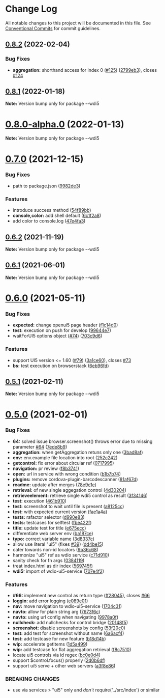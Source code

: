 # Change Log

All notable changes to this project will be documented in this file.
See [Conventional Commits](https://conventionalcommits.org) for commit guidelines.

## [0.8.2](https://github.com/js-soft/wdi5/compare/v0.8.1...v0.8.2) (2022-02-04)


### Bug Fixes

* **aggregation:** shorthand access for index 0 ([#125](https://github.com/js-soft/wdi5/issues/125)) ([2799eb3](https://github.com/js-soft/wdi5/commit/2799eb366cfd7eab44e3c43761296526d062eeb0)), closes [#124](https://github.com/js-soft/wdi5/issues/124)





## [0.8.1](https://github.com/js-soft/wdi5/compare/v0.8.0-alpha.0...v0.8.1) (2022-01-18)

**Note:** Version bump only for package --wdi5





# [0.8.0-alpha.0](https://github.com/js-soft/wdi5/compare/v0.7.0...v0.8.0-alpha.0) (2022-01-13)

**Note:** Version bump only for package --wdi5





# [0.7.0](https://github.com/js-soft/wdi5/compare/v0.6.2...v0.7.0) (2021-12-15)


### Bug Fixes

* path to package.json ([9982de3](https://github.com/js-soft/wdi5/commit/9982de3ea5c858af94b1a81b15fe10abbacbf330))


### Features

* introduce success method ([54f89bb](https://github.com/js-soft/wdi5/commit/54f89bbc8a51057fe94281a65567611663d1cb6e))
* **console,color:** add shell default ([6c1f2a8](https://github.com/js-soft/wdi5/commit/6c1f2a8c24f64a23c14fe82137ce6f12f2a8b5eb))
* add color to console.log ([47e4fa3](https://github.com/js-soft/wdi5/commit/47e4fa30105843f2394c94f83999447f47f96f1a))





## [0.6.2](https://github.com/js-soft/wdi5/compare/v0.6.1...v0.6.2) (2021-11-19)

**Note:** Version bump only for package --wdi5





## [0.6.1](https://github.com/js-soft/wdi5/compare/v0.6.0...v0.6.1) (2021-06-01)

**Note:** Version bump only for package --wdi5





# [0.6.0](https://github.com/js-soft/wdi5/compare/v0.5.1...v0.6.0) (2021-05-11)


### Bug Fixes

* **expected:** change openui5 page header ([f1c14d0](https://github.com/js-soft/wdi5/commit/f1c14d012e7d41c3356fb914a08be64320df23aa))
* **test:** execution on push for develop ([99644e7](https://github.com/js-soft/wdi5/commit/99644e761564d3a0b7e01ca12da060c2228e80a1))
* waitForUI5 options object ([#74](https://github.com/js-soft/wdi5/issues/74)) ([703c9d6](https://github.com/js-soft/wdi5/commit/703c9d60ef30abf0cbe7665cdba510f8357c5e65))


### Features

* support UI5 version <= 1.60 ([#79](https://github.com/js-soft/wdi5/issues/79)) ([3a1ce60](https://github.com/js-soft/wdi5/commit/3a1ce603c3b7f384fa692dff45f5d88d52902352)), closes [#73](https://github.com/js-soft/wdi5/issues/73)
* **bs:** test execution on browserstack ([6eb96fd](https://github.com/js-soft/wdi5/commit/6eb96fdd4f41ae24615422a7d7654481126f28ff))





## [0.5.1](https://github.com/js-soft/wdi5/compare/v0.5.0...v0.5.1) (2021-02-11)

**Note:** Version bump only for package --wdi5





# [0.5.0](https://github.com/js-soft/wdi5/compare/v0.0.3...v0.5.0) (2021-02-01)


### Bug Fixes

* **64:** solved issue browser.screenshot() throws error due to missing parameter [#64](https://github.com/js-soft/wdi5/issues/64) ([7ede8b9](https://github.com/js-soft/wdi5/commit/7ede8b90f38e05922adc8d796569bfb43dcfd14b))
* **aggregation:** when getAggregation retuns only one ([3bad8af](https://github.com/js-soft/wdi5/commit/3bad8af44890b811c54e79f4dc48a056b8c966ec))
* **env:** env.example file location into root ([252c242](https://github.com/js-soft/wdi5/commit/252c2425dea9a0d75ac75717b46b816299fb2359))
* **getcontrol:** fix error about circular ref ([0717995](https://github.com/js-soft/wdi5/commit/0717995241de1d343a5ff7a4aaa9bd7fbc049f0a))
* **navigation:** pr review ([f8b3741](https://github.com/js-soft/wdi5/commit/f8b374156c081f49fa6b1afc265d35e5c9f2241e))
* **open:** url in service with wrong condition ([b1b7b74](https://github.com/js-soft/wdi5/commit/b1b7b74051d2c13db84e1550de7c06f3b534b857))
* **plugins:** remove cordova-plugin-barcodescanner ([81af67d](https://github.com/js-soft/wdi5/commit/81af67d87a612f6ca9c81dab0752bfbcb02d4880))
* **readme:** update after merges ([78e9c1e](https://github.com/js-soft/wdi5/commit/78e9c1eab1b376b22f17c7e0d9285119d1b9fc14))
* **retrieval:** of new single aggegation control ([4d30204](https://github.com/js-soft/wdi5/commit/4d30204048221de36163e5cfab39d43ab971d681))
* **retrieveelement:** retrieve single wdi5 control as result ([3f34146](https://github.com/js-soft/wdi5/commit/3f341463a95f3debafee7458c7e54d53d575ea5c))
* **test:** execution ([461b910](https://github.com/js-soft/wdi5/commit/461b91059a5bdd34fe681df53d78e991c29a0057))
* **test:** screenshot to wait until file is present ([a8125cc](https://github.com/js-soft/wdi5/commit/a8125ccc4cbefcefc4a86c1db121325ee69bdf72))
* **test:** with expected current version ([fae1a4a](https://github.com/js-soft/wdi5/commit/fae1a4a6b3ed2d1884785436b77b070a3f75c1b1))
* **tests:** rafactor selector ([d990e83](https://github.com/js-soft/wdi5/commit/d990e83783bfb7408430f20dc07647c2bc230815))
* **tests:** testcases for selftest ([fbe422f](https://github.com/js-soft/wdi5/commit/fbe422f27b5802a1769fd48251cdb4d023de56fa))
* **title:** update test for title ([e675ecc](https://github.com/js-soft/wdi5/commit/e675ecc14b4adfaa8a852cb25a0d9ef328558262))
* differentiate web server env ([ba187ce](https://github.com/js-soft/wdi5/commit/ba187ce5323f743ad5570be0b40804d4c535a0dc))
* **typo:** correct variable name ([3d8337c](https://github.com/js-soft/wdi5/commit/3d8337c331916034bd4e2bc7d97566c9eb961055))
* allow use literal "ui5" (fixes [#39](https://github.com/js-soft/wdi5/issues/39)) ([dd4be15](https://github.com/js-soft/wdi5/commit/dd4be1548498cb24cd6c3f7a943da8b988a49690))
* cater towards non-id locators ([9b36c68](https://github.com/js-soft/wdi5/commit/9b36c685dd3da6e96ba81da9d2833eca7056e00b))
* harmonize "ui5" ref as wdio service ([c71d910](https://github.com/js-soft/wdi5/commit/c71d910d3e4667e86e15320016870b5546a76dc1))
* sanity check for fn args ([0384119](https://github.com/js-soft/wdi5/commit/03841199de3f94f17d9bf73dea952bca21264558))
* treat index.html as dir index ([569745f](https://github.com/js-soft/wdi5/commit/569745fc938b5bf92f6392ee90711480031e5d4b))
* **wdi5:** import of wdio-ui5-service ([707e4f2](https://github.com/js-soft/wdi5/commit/707e4f2ab1fe485f6b257787a41e689209055c9b))


### Features

* **#66:** implement new control as return type ([ff28045](https://github.com/js-soft/wdi5/commit/ff280454dcacab609e93e20786d7d08bc4b797b0)), closes [#66](https://github.com/js-soft/wdi5/issues/66)
* **loggin:** add error logging ([e089e01](https://github.com/js-soft/wdi5/commit/e089e01e39fb7cb2ca85adec10805f04251dda9c))
* **nav:** move navigation to wdio-ui5-service ([1704c31](https://github.com/js-soft/wdi5/commit/1704c31eefad27f904ac26724b7e56f21a10171b))
* **navto:** allow for plain string arg ([7673f6c](https://github.com/js-soft/wdi5/commit/7673f6ce6ad220fcfbd82eb455bd13aa72f23a3c))
* **navto:** using url config when navigating ([9978a0f](https://github.com/js-soft/wdi5/commit/9978a0f2828f3859d516f48382ac7b16f3d264c5))
* **nullcheck:** add nullchecks for control bridge ([20148f5](https://github.com/js-soft/wdi5/commit/20148f50945d0459fc432a1910c3bafce06fb6f8))
* **screenshot:** disable screenshots by config ([53f20c0](https://github.com/js-soft/wdi5/commit/53f20c0f148d9ec6c3b79dbe7bf06d00f810d189))
* **test:** add test for screenshot without name ([6a6acf4](https://github.com/js-soft/wdi5/commit/6a6acf450e47396fce5092fe9c9722906a2f1442))
* **test:** add testcase for new feature ([b18d14b](https://github.com/js-soft/wdi5/commit/b18d14b2b7a0f48304469771dae740e1f5f3c559))
* **wip:** accelerate getItems ([1d5a499](https://github.com/js-soft/wdi5/commit/1d5a49929232b39beeef8887f93cdfc44750cc82))
* **wip:** add testcase for flat aggregation retrieval ([f8c7510](https://github.com/js-soft/wdi5/commit/f8c75105cb1276810de4424823cea7a3d2c34ef2))
* locate ui5 controls via id regex ([bc0e0d4](https://github.com/js-soft/wdi5/commit/bc0e0d4fd50a8f7f3a18c52d2300a1d7e91b4656))
* support $control.focus() properly ([2d0b6df](https://github.com/js-soft/wdi5/commit/2d0b6dfa875d6a47d5cbe0f8152169cf72713704))
* support ui5 serve + other web servers ([a3f8e86](https://github.com/js-soft/wdi5/commit/a3f8e86fa72ea900733cb6db5ba80c8be69eff06))


### BREAKING CHANGES

* use via services > "ui5" only
and _don't_ require('../src/index') or similar
